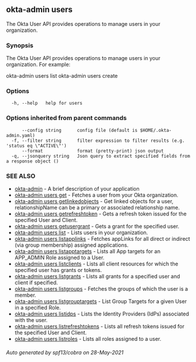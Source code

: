 ## okta-admin users

The Okta User API provides operations to manage users in your organization.

### Synopsis


The Okta User API provides operations to manage users in your organization. For example:

okta-admin users list
okta-admin users create
	

### Options

```
  -h, --help   help for users
```

### Options inherited from parent commands

```
      --config string      config file (default is $HOME/.okta-admin.yaml)
  -f, --filter string      filter expression to filter results (e.g. 'status eq \"ACTIVE\"')
      --format             format (pretty-print) json output
  -q, --jsonquery string   Json query to extract specified fields from a response object ()
```

### SEE ALSO

* [okta-admin](okta-admin.md)	 - A brief description of your application
* [okta-admin users get](okta-admin_users_get.md)	 - Fetches a user from your Okta organization.
* [okta-admin users getlinkedobjects](okta-admin_users_getlinkedobjects.md)	 - Get linked objects for a user, relationshipName can be a primary or associated relationship name.
* [okta-admin users getrefreshtoken](okta-admin_users_getrefreshtoken.md)	 - Gets a refresh token issued for the specified User and Client.
* [okta-admin users getusergrant](okta-admin_users_getusergrant.md)	 - Gets a grant for the specified user.
* [okta-admin users list](okta-admin_users_list.md)	 - Lists users in your organization.
* [okta-admin users listapplinks](okta-admin_users_listapplinks.md)	 - Fetches appLinks for all direct or indirect (via group membership) assigned applications.
* [okta-admin users listapptargets](okta-admin_users_listapptargets.md)	 - Lists all App targets for an APP_ADMIN Role assigned to a User.
* [okta-admin users listclients](okta-admin_users_listclients.md)	 - Lists all client resources for which the specified user has grants or tokens.
* [okta-admin users listgrants](okta-admin_users_listgrants.md)	 - Lists all grants for a specified user and client if specified.
* [okta-admin users listgroups](okta-admin_users_listgroups.md)	 - Fetches the groups of which the user is a member.
* [okta-admin users listgrouptargets](okta-admin_users_listgrouptargets.md)	 - List Group Targets for a given User in a specified Role.
* [okta-admin users listidps](okta-admin_users_listidps.md)	 - Lists the Identity Providers (IdPs) associated with the user.
* [okta-admin users listrefreshtokens](okta-admin_users_listrefreshtokens.md)	 - Lists all refresh tokens issued for the specified User and Client.
* [okta-admin users listroles](okta-admin_users_listroles.md)	 - Lists all roles assigned to a user.

###### Auto generated by spf13/cobra on 28-May-2021
